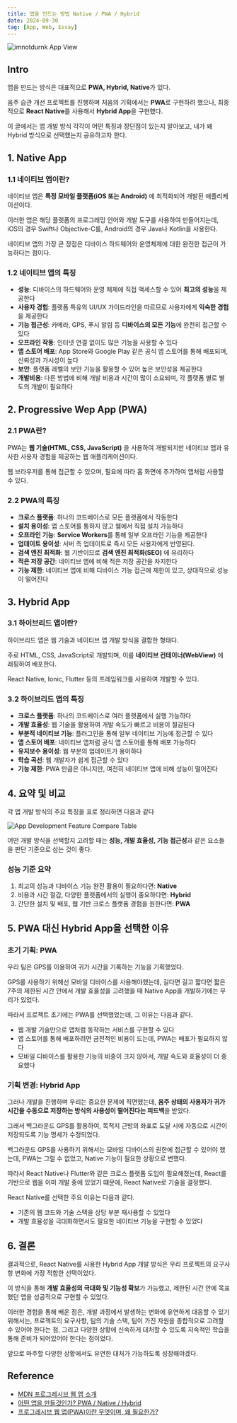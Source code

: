 ```yaml
---
title: 앱을 만드는 방법 Native / PWA / Hybrid
date: 2024-09-30
tag: [App, Web, Essay]
---
```


![imnotdurnk App View](/markdowns/images/post1-10/imnotdurnk.png)

## Intro

앱을 만드는 방식은 대표적으로 **PWA, Hybrid, Native**가 있다.

음주 습관 개선 프로젝트를 진행하며 처음의 기획에서는 **PWA**로 구현하려 했으나, 최종적으로 **React Native**를 사용해서 **Hybrid App**을 구현했다.  

이 글에서는 앱 개발 방식 각각이 어떤 특징과 장단점이 있는지 알아보고, 내가 왜 Hybrid 방식으로 선택했는지 공유하고자 한다.  

## 1. Native App

### 1.1 네이티브 앱이란?
네이티브 앱은 **특정 모바일 플랫폼(iOS 또는 Android)** 에 최적화되어 개발된 애플리케이션이다.   

이러한 앱은 해당 플랫폼의 프로그래밍 언어와 개발 도구를 사용하여 만들어지는데, iOS의 경우 Swift나 Objective-C를, Android의 경우 Java나 Kotlin을 사용한다.  

네이티브 앱의 가장 큰 장점은 디바이스 하드웨어와 운영체제에 대한 완전한 접근이 가능하다는 점이다.

### 1.2 네이티브 앱의 특징
- **성능**: 디바이스의 하드웨어와 운영 체제에 직접 액세스할 수 있어 **최고의 성능**을 제공한다
- **사용자 경험**: 플랫폼 특유의 UI/UX 가이드라인을 따르므로 사용자에게 **익숙한 경험**을 제공한다
- **기능 접근성**: 카메라, GPS, 푸시 알림 등 **디바이스의 모든 기능**에 완전히 접근할 수 있다
- **오프라인 작동**: 인터넷 연결 없이도 많은 기능을 사용할 수 있다
- **앱 스토어 배포**: App Store와 Google Play 같은 공식 앱 스토어를 통해 배포되며, 신뢰성과 가시성이 높다
- **보안**: 플랫폼 레벨의 보안 기능을 활용할 수 있어 높은 보안성을 제공한다
- **개발비용**: 다른 방법에 비해 개발 비용과 시간이 많이 소요되며, 각 플랫폼 별로 별도의 개발이 필요하다

## 2. Progressive Wep App (PWA)

### 2.1 PWA란?
PWA는 **웹 기술(HTML, CSS, JavaScript)** 을 사용하여 개발되지만 네이티브 앱과 유사한 사용자 경험을 제공하는 웹 애플리케이션이다.  

웹 브라우저를 통해 접근할 수 있으며, 필요에 따라 홈 화면에 추가하여 앱처럼 사용할 수 있다.  

### 2.2 PWA의 특징
- **크로스 플랫폼**: 하나의 코드베이스로 모든 플랫폼에서 작동한다
- **설치 용이성**: 앱 스토어를 통하지 않고 웹에서 직접 설치 가능하다
- **오프라인 기능**: **Service Workers**를 통해 일부 오프라인 기능을 제공한다
- **업데이트 용이성**: 서버 측 업데이트로 즉시 모든 사용자에게 반영된다.
- **검색 엔진 최적화**: 웹 기반이므로 **검색 엔진 최적화(SEO)** 에 유리하다
- **적은 저장 공간**: 네이티브 앱에 비해 적은 저장 공간을 차지한다
- **기능 제한**: 네이티브 앱에 비해 디바이스 기능 접근에 제한이 있고, 상대적으로 성능이 떨어진다

## 3. Hybrid App

### 3.1 하이브리드 앱이란?
하이브리드 앱은 웹 기술과 네이티브 앱 개발 방식을 결합한 형태다.  

주로 HTML, CSS, JavaScript로 개발되며, 이를 **네이티브 컨테이너(WebView)** 에 래핑하여 배포한다.  

React Native, Ionic, Flutter 등의 프레임워크를 사용하여 개발할 수 있다.  

### 3.2 하이브리드 앱의 특징
- **크로스 플랫폼**: 하나의 코드베이스로 여러 플랫폼에서 실행 가능하다
- **개발 효율성**: 웹 기술을 활용하여 개발 속도가 빠르고 비용이 절감된다
- **부분적 네이티브 기능**: 플러그인을 통해 일부 네이티브 기능에 접근할 수 있다
- **앱 스토어 배포**: 네이티브 앱처럼 공식 앱 스토어를 통해 배포 가능하다
- **유지보수 용이성**: 웹 부분의 업데이트가 용이하다
- **학습 곡선**: 웹 개발자가 쉽게 접근할 수 있다
- **기능 제한**: PWA 만큼은 아니지만, 여전히 네이티브 앱에 비해 성능이 떨어진다

## 4. 요약 및 비교

각 앱 개발 방식의 주요 특징을 표로 정리하면 다음과 같다

![App Development Feature Compare Table](/markdowns/images/post1-10/app-dev-table.png)

어떤 개발 방식을 선택할지 고려할 때는 **성능, 개발 효율성, 기능 접근성**과 같은 요소들을 판단 기준으로 삼는 것이 좋다.    


### 성능 기준 요약
1. 최고의 성능과 디바이스 기능 완전 활용이 필요하다면: **Native**
2. 비용과 시간 절감, 다양한 플랫폼에서의 실행이 중요하다면: **Hybrid**
3. 간단한 설치 및 배포, 웹 기반 크로스 플랫폼 경험을 원한다면: **PWA**

## 5. PWA 대신 Hybrid App을 선택한 이유

### 초기 기획: PWA

우리 팀은 GPS를 이용하여 귀가 시간을 기록하는 기능을 기획했었다.  

GPS를 사용하기 위해선 모바일 디바이스를 사용해야했는데, 길다면 길고 짧다면 짧은 7주의 제한된 시간 안에서 개발 효율성을 고려했을 때 Native App을 개발하기에는 무리가 있었다.  

따라서 프로젝트 초기에는 PWA를 선택했었는데, 그 이유는 다음과 같다.

- 웹 개발 기술만으로 앱처럼 동작하는 서비스를 구현할 수 있다
- 앱 스토어를 통해 배포하려면 금전적인 비용이 드는데, PWA는 배포가 필요하지 않다
- 모바일 디바이스를 활용한 기능의 비중이 크지 않아서, 개발 속도와 효율성이 더 중요했다

### 기획 변경: Hybrid App

그러나 개발을 진행하며 우리는 중요한 문제에 직면했는데, **음주 상태의 사용자가 귀가 시간을 수동으로 저장하는 방식의 사용성이 떨어진다는 피드백**을 받았다.    

그래서 백그라운드 GPS를 활용하여, 목적지 근방의 좌표로 도달 시에 자동으로 시간이 저장되도록 기능 명세가 수정되었다.  

백그라운드 GPS를 사용하기 위해서는 모바일 디바이스의 권한에 접근할 수 있어야 했는데, PWA는 그럴 수 없었고, Native 기능이 필요한 상황으로 변했다.  

따라서 React Native나 Flutter와 같은 크로스 플랫폼 도입이 필요해졌는데, React를 기반으로 웹을 이미 개발 중에 있었기 떄문에, React Native로 기술을 결정했다.  

React Native를 선택한 주요 이유는 다음과 같다.

- 기존의 웹 코드와 기술 스택을 상당 부분 재사용할 수 있었다
- 개발 효율성을 극대화하면서도 필요한 네이티브 기능을 구현할 수 있었다

## 6. 결론

결과적으로, React Native를 사용한 Hybrid App 개발 방식은 우리 프로젝트의 요구사항 변화에 가장 적합한 선택이었다.  

이 방식을 통해 **개발 효율성의 극대화 및 기능성 확보**가 가능했고, 제한된 시간 안에 목표했던 앱을 성공적으로 구현할 수 있었다.  

이러한 경험을 통해 배운 점은, 개발 과정에서 발생하는 변화에 유연하게 대응할 수 있기 위해서는, 프로젝트의 요구사항, 팀의 기술 스택, 팀이 가진 자원을 종합적으로 고려할 수 있어야 한다는 점, 그리고 다양한 상황에 신속하게 대처할 수 있도록 지속적인 학습을 통해 준비가 되어있어야 한다는 점이었다.  

앞으로 마주할 다양한 상황에서도 유연한 대처가 가능하도록 성장해야겠다.  

## Reference

-   [MDN 프로그레시브 웹 앱 소개](https://developer.mozilla.org/ko/docs/Web/Progressive_web_apps/Tutorials/js13kGames)
-   [어떤 앱을 만들것인가? PWA / Native / Hybrid](https://velog.io/@jackjack/%EC%96%B4%EB%96%A4-%EC%95%B1%EC%9D%84-%EB%A7%8C%EB%93%A4%EA%B2%83%EC%9D%B8%EA%B0%80-PWA-Native-Hybrid)
-   [프로그레시브 웹 앱(PWA)이란 무엇이며, 왜 필요한가?](https://blog.wishket.com/%ED%94%84%EB%A1%9C%EA%B7%B8%EB%A0%88%EC%8B%9C%EB%B8%8C-%EC%9B%B9-%EC%95%B1pwa%EC%9D%B4%EB%9E%80-%EB%AC%B4%EC%97%87%EC%9D%B4%EB%A9%B0-%EC%99%9C-%ED%95%84%EC%9A%94%ED%95%9C%EA%B0%80/)

